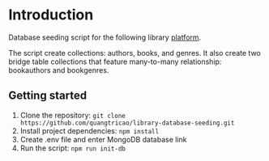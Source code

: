 # Introduction

Database seeding script for the following library [platform](https://cqtri-fsproject.netlify.app/).

The script create collections: authors, books, and genres. It also create two bridge table collections that feature many-to-many relationship: bookauthors and bookgenres.

## Getting started

1. Clone the repository: `git clone https://github.com/quangtricao/library-database-seeding.git`
2. Install project dependencies: `npm install`
3. Create .env file and enter MongoDB database link
4. Run the script: `npm run init-db`
